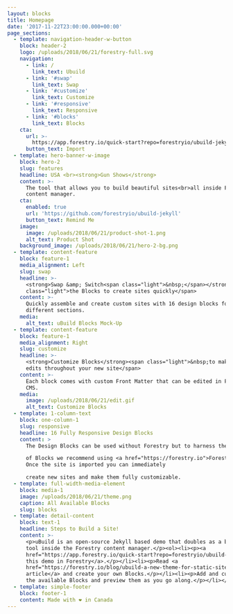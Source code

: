 ```yaml
---
layout: blocks
title: Homepage
date: '2017-11-22T23:00:00.000+00:00'
page_sections:
  - template: navigation-header-w-button
    block: header-2
    logo: /uploads/2018/06/21/forestry-full.svg
    navigation:
      - link: /
        link_text: Ubuild
      - link: '#swap'
        link_text: Swap
      - link: '#customize'
        link_text: Customize
      - link: '#responsive'
        link_text: Responsive
      - link: '#blocks'
        link_text: Blocks
    cta:
      url: >-
        https://app.forestry.io/quick-start?repo=forestryio/ubuild-jekyll&provider=github&engine=jekyll
      button_text: Import
  - template: hero-banner-w-image
    block: hero-2
    slug: features
    headline: USA <br><strong>Gun Shows</strong>
    content: >-
      The tool that allows you to build beautiful sites<br>all inside Forestry's
      content manager.
    cta:
      enabled: true
      url: 'https://github.com/forestryio/ubuild-jekyll'
      button_text: Remind Me
    image:
      image: /uploads/2018/06/21/product-shot-1.png
      alt_text: Product Shot
    background_image: /uploads/2018/06/21/hero-2-bg.png
  - template: content-feature
    block: feature-1
    media_alignment: Left
    slug: swap
    headline: >-
      <strong>Swap &amp; Switch<span class="light">&nbsp;</span></strong><span
      class="light">the Blocks to create sites quickly</span>
    content: >-
      Quickly assemble and create custom sites with 16 design blocks for seven
      different sections.
    media:
      alt_text: uBuild Blocks Mock-Up
  - template: content-feature
    block: feature-1
    media_alignment: Right
    slug: customize
    headline: >-
      <strong>Customize Blocks</strong><span class="light">&nbsp;to make quick
      edits throughout your new site</span>
    content: >-
      Each block comes with custom Front Matter that can be edited in Forestry
      CMS.
    media:
      image: /uploads/2018/06/21/edit.gif
      alt_text: Customize Blocks
  - template: 1-column-text
    block: one-column-1
    slug: responsive
    headline: 16 Fully Responsive Design Blocks
    content: >
      The Design Blocks can be used without Forestry but to harness the power

      of Blocks we recommend using <a href="https://forestry.io">Forestry</a>.
      Once the site is imported you can immediately

      create new sites and make them fully customizable.
  - template: full-width-media-element
    block: media-1
    image: /uploads/2018/06/21/theme.png
    caption: All Available Blocks
    slug: blocks
  - template: detail-content
    block: text-1
    headline: Steps to Build a Site!
    content: >-
      <p>uBuild is an open-source Jekyll based demo that doubles as a builder
      tool inside the Forestry content manager.</p><ol><li><p><a
      href="https://app.forestry.io/quick-start?repo=forestryio/ubuild-jekyll&provider=github&engine=jekyll">Import
      this demo in Forestry</a>.</p></li><li><p>Read <a
      href="https://forestry.io/blog/ubuild-a-new-theme-for-static-sites-using-blocks/">our
      article</a> and create your own Blocks.</p></li><li><p>Add and customize
      the available Blocks and preview them as you go along.</p></li></ol>
  - template: simple-footer
    block: footer-1
    content: Made with ❤︎ in Canada
---
```

